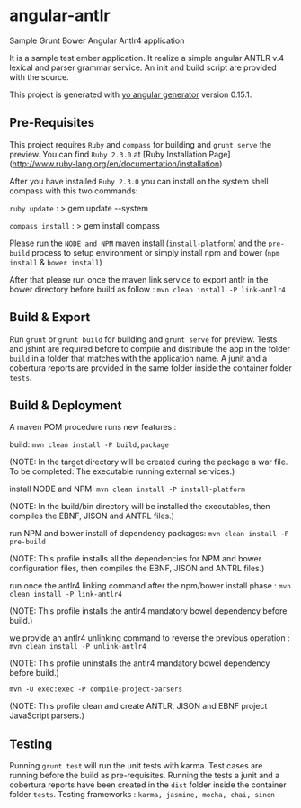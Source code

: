 # angular-antlr
Sample Grunt Bower Angular Antlr4 application

It is a sample test ember application. It realize a simple angular ANTLR v.4 lexical and parser grammar service.
An init and build script are provided with the source.

This project is generated with [yo angular generator](https://github.com/yeoman/generator-angular)
version 0.15.1.

## Pre-Requisites

This project requires `Ruby` and `compass` for building and `grunt serve` the preview.
You can find `Ruby 2.3.0` at [Ruby Installation Page] (http://www.ruby-lang.org/en/documentation/installation)

After you have installed `Ruby 2.3.0` you can install on the system shell compass with this two commands:

`ruby update` : > gem update --system

`compass install` : > gem install compass

Please run the `NODE and NPM` maven install (`install-platform`) and the `pre-build` process to setup environment or simply install npm and bower (`npm install` & `bower install`)

After that please run once the maven link service to export antlr in the bower directory before build as follow :
`mvn clean install -P link-antlr4`

## Build & Export

Run `grunt` or `grunt build` for building and `grunt serve` for preview.
Tests and jshint are required before to compile and distribute the app in the folder `build` in a folder that matches with the application name. A junit and a cobertura reports are provided in the same folder inside the container folder `tests`.


## Build & Deployment

A maven POM procedure runs new features :

build:
`mvn clean install -P build,package`

(NOTE: In the target directory will be created during the package a war file. To be completed: The executable running external services.)

install NODE and NPM:
`mvn clean install -P install-platform`

(NOTE: In the build/bin directory will be installed the executables, then compiles the EBNF, JISON and ANTRL files.)

run NPM and bower install of dependency packages:
`mvn clean install -P pre-build`

(NOTE: This profile installs all the dependencies for NPM and bower configuration files, then compiles the EBNF, JISON and ANTRL files.)

run once the antlr4 linking command after the npm/bower install phase :
`mvn clean install -P link-antlr4`

(NOTE: This profile installs the antlr4 mandatory bowel dependency before build.)

we provide an antlr4 unlinking command to reverse the previous operation :
`mvn clean install -P unlink-antlr4`

(NOTE: This profile uninstalls the antlr4 mandatory bowel dependency before build.)

 `mvn -U exec:exec -P compile-project-parsers`

 (NOTE: This profile clean and create ANTLR, JISON and EBNF project JavaScript parsers.)

## Testing

Running `grunt test` will run the unit tests with karma. Test cases are running before the build as pre-requisites.
Running the tests a junit and a cobertura reports have been created  in the `dist` folder inside the container folder `tests`.
Testing frameworks : `karma, jasmine, mocha, chai, sinon`
